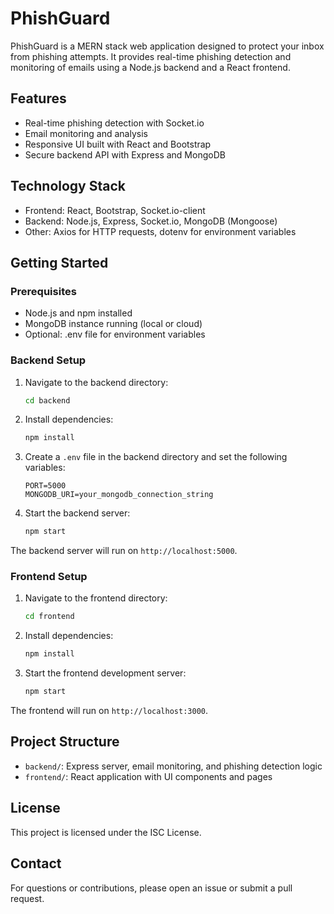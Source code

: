 # PhishGuard

PhishGuard is a MERN stack web application designed to protect your inbox from phishing attempts. It provides real-time phishing detection and monitoring of emails using a Node.js backend and a React frontend.

## Features

- Real-time phishing detection with Socket.io
- Email monitoring and analysis
- Responsive UI built with React and Bootstrap
- Secure backend API with Express and MongoDB

## Technology Stack

- Frontend: React, Bootstrap, Socket.io-client
- Backend: Node.js, Express, Socket.io, MongoDB (Mongoose)
- Other: Axios for HTTP requests, dotenv for environment variables

## Getting Started

### Prerequisites

- Node.js and npm installed
- MongoDB instance running (local or cloud)
- Optional: .env file for environment variables

### Backend Setup

1. Navigate to the backend directory:
   ```bash
   cd backend
   ```

2. Install dependencies:
   ```bash
   npm install
   ```

3. Create a `.env` file in the backend directory and set the following variables:
   ```
   PORT=5000
   MONGODB_URI=your_mongodb_connection_string
   ```

4. Start the backend server:
   ```bash
   npm start
   ```

The backend server will run on `http://localhost:5000`.

### Frontend Setup

1. Navigate to the frontend directory:
   ```bash
   cd frontend
   ```

2. Install dependencies:
   ```bash
   npm install
   ```

3. Start the frontend development server:
   ```bash
   npm start
   ```

The frontend will run on `http://localhost:3000`.

## Project Structure

- `backend/`: Express server, email monitoring, and phishing detection logic
- `frontend/`: React application with UI components and pages

## License

This project is licensed under the ISC License.

## Contact

For questions or contributions, please open an issue or submit a pull request.
